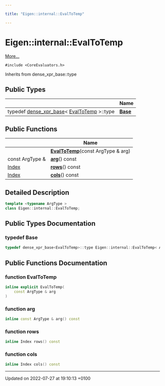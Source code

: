 ```yaml
---

title: "Eigen::internal::EvalToTemp"

---
```


# Eigen::internal::EvalToTemp



 [More...](#detailed-description)


`#include <CoreEvaluators.h>`

Inherits from dense_xpr_base::type

## Public Types

|                | Name           |
| -------------- | -------------- |
| typedef <a href="http://example.org/classes/structeigen_1_1internal_1_1dense__xpr__base/">dense_xpr_base</a>< <a href="http://example.org/classes/classeigen_1_1internal_1_1evaltotemp/">EvalToTemp</a> >::type | **[Base](http://example.org/classes/classeigen_1_1internal_1_1evaltotemp/#typedef-base)**  |

## Public Functions

|                | Name           |
| -------------- | -------------- |
| | **[EvalToTemp](http://example.org/classes/classeigen_1_1internal_1_1evaltotemp/#function-evaltotemp)**(const ArgType & arg) |
| const ArgType & | **[arg](http://example.org/classes/classeigen_1_1internal_1_1evaltotemp/#function-arg)**() const |
| <a href="http://example.org/namespaces/namespaceeigen/#typedef-index">Index</a> | **[rows](http://example.org/classes/classeigen_1_1internal_1_1evaltotemp/#function-rows)**() const |
| <a href="http://example.org/namespaces/namespaceeigen/#typedef-index">Index</a> | **[cols](http://example.org/classes/classeigen_1_1internal_1_1evaltotemp/#function-cols)**() const |

## Detailed Description

```cpp
template <typename ArgType >
class Eigen::internal::EvalToTemp;
```

## Public Types Documentation

### typedef Base

```cpp
typedef dense_xpr_base<EvalToTemp>::type Eigen::internal::EvalToTemp< ArgType >::Base;
```


## Public Functions Documentation

### function EvalToTemp

```cpp
inline explicit EvalToTemp(
    const ArgType & arg
)
```


### function arg

```cpp
inline const ArgType & arg() const
```


### function rows

```cpp
inline Index rows() const
```


### function cols

```cpp
inline Index cols() const
```


-------------------------------

Updated on 2022-07-27 at 19:10:13 +0100